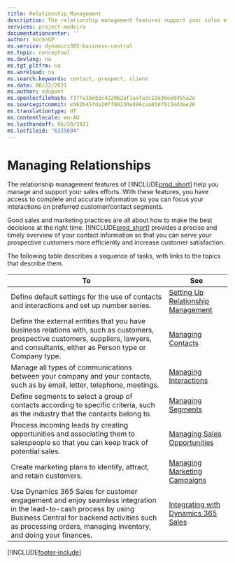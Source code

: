 ```yaml
---
title: Relationship Management
description: The relationship management features support your sales efforts and let you access information about contacts and prospects to serve customers efficiently.
services: project-madeira
documentationcenter: ''
author: SorenGP
ms.service: dynamics365-business-central
ms.topic: conceptual
ms.devlang: na
ms.tgt_pltfrm: na
ms.workload: na
ms.search.keywords: contact, prospect, client
ms.date: 06/22/2021
ms.author: edupont
ms.openlocfilehash: f37fa1be83c422062af1aafa7c19a36ee0455a2e
ms.sourcegitcommit: e562b45fda20ff88230e086caa6587913eddae26
ms.translationtype: HT
ms.contentlocale: en-AU
ms.lasthandoff: 06/30/2021
ms.locfileid: "6325694"
---
```

# <a name="managing-relationships"></a>Managing Relationships
The relationship management features of [!INCLUDE[prod_short](includes/prod_short.md)] help you manage and support your sales efforts. With these features, you have access to complete and accurate information so you can focus your interactions on preferred customer/contact segments.

Good sales and marketing practices are all about how to make the best decisions at the right time. [!INCLUDE[prod_short](includes/prod_short.md)] provides a precise and timely overview of your contact information so that you can serve your prospective customers more efficiently and increase customer satisfaction.

The following table describes a sequence of tasks, with links to the topics that describe them.  

| To | See |
| --- | --- |
|Define default settings for the use of contacts and interactions and set up number series.|[Setting Up Relationship Management](marketing-setup-marketing.md)|
|Define the external entities that you have business relations with, such as customers, prospective customers, suppliers, lawyers, and consultants, either as Person type or Company type.|[Managing Contacts](marketing-contacts.md)|
|Manage all types of communications between your company and your contacts, such as by email, letter, telephone, meetings.|[Managing Interactions](marketing-interactions.md)|
|Define segments to select a group of contacts according to specific criteria, such as the industry that the contacts belong to.|[Managing Segments](marketing-segments.md)|
|Process incoming leads by creating opportunities and associating them to salespeople so that you can keep track of potential sales.|[Managing Sales Opportunities](marketing-manage-sales-opportunities.md)|
|Create marketing plans to identify, attract, and retain customers.|[Managing Marketing Campaigns](marketing-campaigns.md)|
|Use Dynamics 365 Sales for customer engagement and enjoy seamless integration in the lead-to-cash process by using Business Central for backend activities such as processing orders, managing inventory, and doing your finances.|[Integrating with Dynamics 365 Sales](marketing-integrate-dynamicscrm.md)|


[!INCLUDE[footer-include](includes/footer-banner.md)]